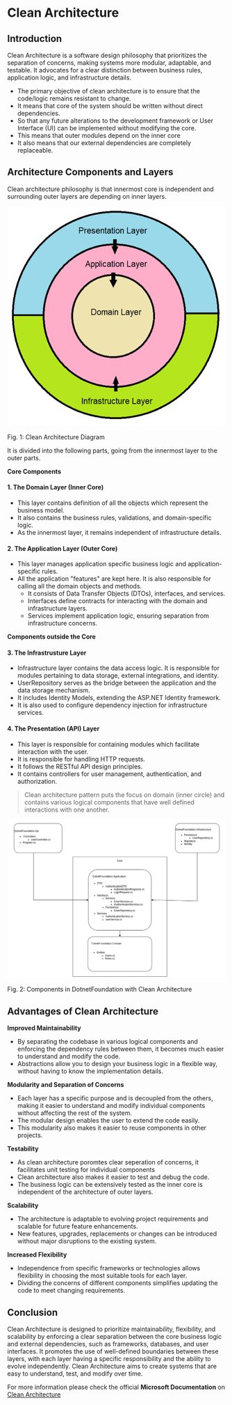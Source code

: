 # Clean Architecture

## Introduction

Clean Architecture is a software design philosophy that prioritizes the separation of concerns, making systems more modular, adaptable, and testable. It advocates for a clear distinction between business rules, application logic, and infrastructure details.

- The primary objective of clean architecture is to ensure that the code/logic remains resistant to change.
- It means that core of the system should be written without direct dependencies.
- So that any future alterations to the development framework or User Interface (UI) can be implemented without modifying the core.
- This means that outer modules depend on the inner core
- It also means that our external dependencies are completely replaceable.

## Architecture Components and Layers

Clean architecture philosophy is that innermost core is independent and surrounding outer layers are depending on inner layers.

![Clean Architecture Diagram Onion View](./images/ca_diagram1.png)

Fig. 1: Clean Architecture Diagram

It is divided into the following parts, going from the innermost layer to the outer parts.

**Core Components**

#### 1. The Domain Layer (Inner Core)

- This layer contains definition of all the objects which represent the business model.
- It also contains the business rules, validations, and domain-specific logic.
- As the innermost layer, it remains independent of infrastructure details.

#### 2. The Application Layer (Outer Core)

- This layer manages application specific business logic and application-specific rules.
- All the application "features" are kept here. It is also responsible for calling all the domain objects and methods.
  - It consists of Data Transfer Objects (DTOs), interfaces, and services.
  - Interfaces define contracts for interacting with the domain and infrastructure layers.
  - Services implement application logic, ensuring separation from infrastructure concerns.

**Components outside the Core**

#### 3. The Infrastrusture Layer

- Infrastructure layer contains the data access logic. It is responsible for modules pertaining to data storage, external integrations, and identity.
- UserRepository serves as the bridge between the application and the data storage mechanism.
- It includes Identity Models, extending the ASP.NET Identity framework.
- It is also used to configure dependency injection for infrastructure services.

#### 4. The Presentation (API) Layer

- This layer is responsible for containing modules which facilitate interaction with the user.
- It is responsible for handling HTTP requests.
- It follows the RESTful API design principles.
- It contains controllers for user management, authentication, and authorization.

> Clean architecture pattern puts the focus on domain (inner circle) and contains various logical components that have well defined interactions with one another.

![Dotnet Foundation Architecture for Project Components](./images/ca_components2.png)

Fig. 2: Components in DotnetFoundation with Clean Architecture

## Advantages of Clean Architecture

**Improved Maintainability**

- By separating the codebase in various logical components and enforcing the dependency rules between them, it becomes much easier to understand and modify the code.
- Abstractions allow you to design your business logic in a flexible way, without having to know the implementation details.

**Modularity and Separation of Concerns**

- Each layer has a specific purpose and is decoupled from the others, making it easier to understand and modify individual components without affecting the rest of the system.
- The modular design enables the user to extend the code easily.
- This modularity also makes it easier to reuse components in other projects.

**Testability**

- As clean architecture poromtes clear seperation of concerns, it facilitates unit testing for individual components
- Clean architecture also makes it easier to test and debug the code.
- The business logic can be extensively tested as the inner core is independent of the architecture of outer layers.

**Scalability**

- The architecture is adaptable to evolving project requirements and scalable for future feature enhancements.
- New features, upgrades, replacements or changes can be introduced without major disruptions to the existing system.

**Increased Flexibility**

- Independence from specific frameworks or technologies allows flexibility in choosing the most suitable tools for each layer.
- Dividing the concerns of different components simplifies updating the code to meet changing requirements.

## Conclusion

Clean Architecture is designed to prioritize maintainability, flexibility, and scalability by enforcing a clear separation between the core business logic and external dependencies, such as frameworks, databases, and user interfaces. It promotes the use of well-defined boundaries between these layers, with each layer having a specific responsibility and the ability to evolve independently. Clean Architecture aims to create systems that are easy to understand, test, and modify over time.

For more information please check the official **Microsoft Documentation** on [Clean Architecture](https://learn.microsoft.com/en-us/dotnet/architecture/modern-web-apps-azure/common-web-application-architectures#clean-architecture)
